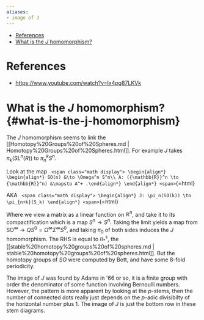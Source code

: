 ```yaml
---
aliases:
- image of J
---
```


-   [References](#references)
-   [What is the $J$ homomorphism?](#what-is-the-j-homomorphism)














# References

-   <https://www.youtube.com/watch?v=Ix4pg87LKVk>

# What is the $J$ homomorphism? {#what-is-the-j-homomorphism}

The $J$ homomorphism seems to link the [[Homotopy%20Groups%20of%20Spheres.md | Homotopy%20Groups%20of%20Spheres.html]]. For example $J$ takes $\pi_k(SL^n(R))$ to $\pi_{n}^k S^n$.

Look at the map `
<span class="math display">
\begin{align*}
\begin{align*}
SO(n) &\to \Omega^n S^n\\
A: ({\mathbb{R}}^n \to {\mathbb{R}}^n) &\mapsto A^+
.\end{align*}
\end{align*}
<span>`{=html}

AKA `
<span class="math display">
\begin{align*}
J: \pi_n(SO(k)) \to \pi_{n+k}(S_k)
\end{align*}
<span>`{=html}

Where we view a matrix as a linear function on ${\mathbb{R}}^n$, and take it to its compactification which is a map $S^n\to S^n$. Taking the limit yields a map from ${\operatorname{SO}}^\infty \to QS^0 = \Omega^\infty \Sigma^\infty S^0$, and taking $\pi_0$ of both sides induces the $J$ homomorphism. The RHS is equal to $\pi_*^s$, the [[stable%20homotopy%20groups%20of%20spheres.md | stable%20homotopy%20groups%20of%20spheres.html]]. But the homotopy groups of $SO$ were computed by Bott, and have some 8-fold periodicity.

The image of $J$ was found by Adams in '66 or so, it is a finite group with order the denominator of some function involving Bernoulli numbers. However, the pattern is more apparent by looking at the $p$-stems, then the number of connected dots really just depends on the $p$-adic divisibilty of the horizontal number plus 1. The image of $J$ is just the bottom row in these stem diagrams.
